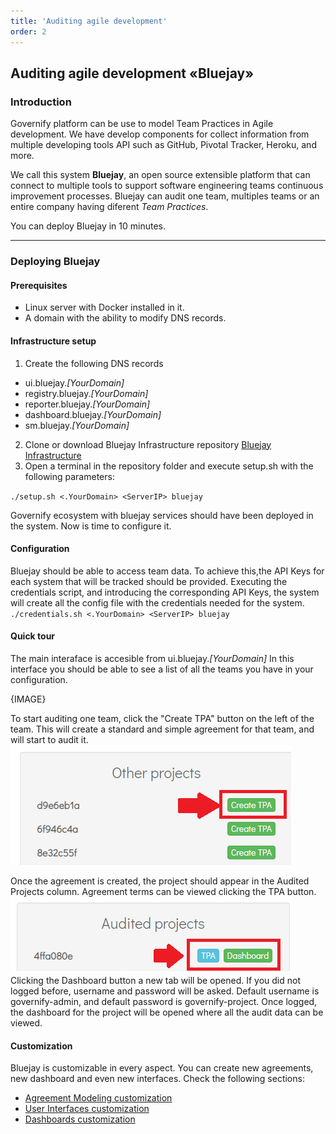 ```yaml
---
title: 'Auditing agile development'
order: 2
---
```

## Auditing agile development «Bluejay» 
### Introduction
Governify platform can be use to model Team Practices in Agile development. We have develop components for collect information from multiple developing tools API such as GitHub, Pivotal Tracker, Heroku, and more.

We call this system **Bluejay**, an open source extensible platform that can connect to multiple tools to support software engineering teams continuous improvement processes.
Bluejay can audit one team, multiples teams or an entire company having diferent *Team Practices*.

You can deploy Bluejay in 10 minutes.


___
### Deploying Bluejay
#### Prerequisites
- Linux server with Docker installed in it.
- A domain with the ability to modify DNS records.
#### Infrastructure setup
1. Create the following DNS records
- ui.bluejay.*[YourDomain]*
- registry.bluejay.*[YourDomain]*
- reporter.bluejay.*[YourDomain]*
- dashboard.bluejay.*[YourDomain]*
- sm.bluejay.*[YourDomain]*
2. Clone or download Bluejay Infrastructure repository [Bluejay Infrastructure](https://github.com/governify/governify-project-bluejay-infrastructure)
3. Open a terminal in the repository folder and execute setup.sh with the following parameters:

 `./setup.sh <.YourDomain> <ServerIP> bluejay`

Governify ecosystem with bluejay services should have been deployed in the system. Now is time to configure it.

#### Configuration
Bluejay should be able to access team data. To achieve this,the API Keys for each system that will be tracked should be provided.
Executing the credentials script, and introducing the corresponding API Keys, the system will create all the config file with the credentials needed for the system.
 `./credentials.sh <.YourDomain> <ServerIP> bluejay`

#### Quick tour
The main interaface is accesible from ui.bluejay.*[YourDomain]*
In this interface you should be able to see a list of all the teams you have in your configuration.

{IMAGE}

To start auditing one team, click the "Create TPA" button on the left of the team. This will create a standard and simple agreement for that team, and will start to audit it.
![Create TPA Button](../images/auditing_agile/create_tpa.png)

Once the agreement is created, the project should appear in the Audited Projects column.
Agreement terms can be viewed clicking the TPA button.
![Create TPA Button](../images/auditing_agile/audited_buttons.png)
Clicking the Dashboard button a new tab will be opened. If you did not logged before, username and password will be asked.
Default username is governify-admin, and default password is governify-project.
Once logged, the dashboard for the project will be opened where all the audit data can be viewed.



#### Customization
Bluejay is customizable in every aspect. You can create new agreements, new dashboard and even new interfaces. Check the following sections:
- [Agreement Modeling customization](/customization/agreement_modeling)
- [User Interfaces customization](/customization/user_interfaces)
- [Dashboards customization](/customization/dashboards)
